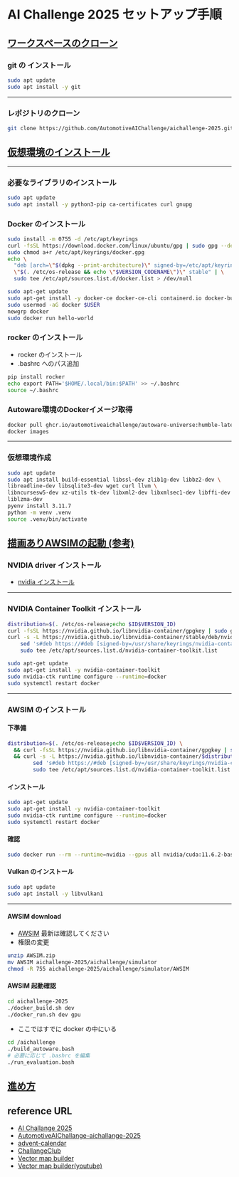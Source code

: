 
# AI Challenge 2025 セットアップ手順

## [ワークスペースのクローン](https://automotiveaichallenge.github.io/aichallenge-documentation-2025/setup/workspace-setup.html)

### git の インストール

```sh
sudo apt update
sudo apt install -y git
```

---

### レポジトリのクローン

```sh
git clone https://github.com/AutomotiveAIChallenge/aichallenge-2025.git
```

## [仮想環境のインストール](https://automotiveaichallenge.github.io/aichallenge-documentation-2025/setup/docker.html)

---

### 必要なライブラリのインストール

```sh
sudo apt update
sudo apt install -y python3-pip ca-certificates curl gnupg
```

### Docker のインストール

```sh
sudo install -m 0755 -d /etc/apt/keyrings
curl -fsSL https://download.docker.com/linux/ubuntu/gpg | sudo gpg --dearmor -o /etc/apt/keyrings/docker.gpg
sudo chmod a+r /etc/apt/keyrings/docker.gpg
echo \
  "deb [arch=\"$(dpkg --print-architecture)\" signed-by=/etc/apt/keyrings/docker.gpg] https://download.docker.com/linux/ubuntu \
  \"$(. /etc/os-release && echo \"$VERSION_CODENAME\")\" stable" | \
  sudo tee /etc/apt/sources.list.d/docker.list > /dev/null

sudo apt-get update
sudo apt-get install -y docker-ce docker-ce-cli containerd.io docker-buildx-plugin docker-compose-plugin
sudo usermod -aG docker $USER
newgrp docker
sudo docker run hello-world
```

### rocker のインストール

- rocker のインストール
- .bashrc へのパス追加

```sh
pip install rocker
echo export PATH='$HOME/.local/bin:$PATH' >> ~/.bashrc
source ~/.bashrc
```

### Autoware環境のDockerイメージ取得

```sh
docker pull ghcr.io/automotiveaichallenge/autoware-universe:humble-latest
docker images
```

---

### 仮想環境作成

```sh
sudo apt update
sudo apt install build-essential libssl-dev zlib1g-dev libbz2-dev \
libreadline-dev libsqlite3-dev wget curl llvm \
libncursesw5-dev xz-utils tk-dev libxml2-dev libxmlsec1-dev libffi-dev \
liblzma-dev
pyenv install 3.11.7
python -m venv .venv
source .venv/bin/activate
```

## [描画ありAWSIMの起動 (参考)](https://automotiveaichallenge.github.io/aichallenge-documentation-2025/setup/visible-simulation.html)

### NVIDIA driver インストール

- [nvidia インストール](nvidia-install.md)

---

### NVIDIA Container Toolkit インストール

```sh
distribution=$(. /etc/os-release;echo $ID$VERSION_ID)
curl -fsSL https://nvidia.github.io/libnvidia-container/gpgkey | sudo gpg --dearmor -o /usr/share/keyrings/nvidia-container-toolkit-keyring.gpg
curl -s -L https://nvidia.github.io/libnvidia-container/stable/deb/nvidia-container-toolkit.list | \
    sed 's#deb https://#deb [signed-by=/usr/share/keyrings/nvidia-container-toolkit-keyring.gpg] https://#g' | \
    sudo tee /etc/apt/sources.list.d/nvidia-container-toolkit.list

sudo apt-get update
sudo apt-get install -y nvidia-container-toolkit
sudo nvidia-ctk runtime configure --runtime=docker
sudo systemctl restart docker
```

---

### AWSIM のインストール

#### 下準備

```sh
distribution=$(. /etc/os-release;echo $ID$VERSION_ID) \
  && curl -fsSL https://nvidia.github.io/libnvidia-container/gpgkey | sudo gpg --dearmor -o /usr/share/keyrings/nvidia-container-toolkit-keyring.gpg \
  && curl -s -L https://nvidia.github.io/libnvidia-container/$distribution/libnvidia-container.list | \
        sed 's#deb https://#deb [signed-by=/usr/share/keyrings/nvidia-container-toolkit-keyring.gpg] https://#g' | \
        sudo tee /etc/apt/sources.list.d/nvidia-container-toolkit.list
```

#### インストール

```sh
sudo apt-get update
sudo apt-get install -y nvidia-container-toolkit
sudo nvidia-ctk runtime configure --runtime=docker
sudo systemctl restart docker
```

#### 確認

```sh
sudo docker run --rm --runtime=nvidia --gpus all nvidia/cuda:11.6.2-base-ubuntu20.04 nvidia-smi
```

#### Vulkan のインストール

```sh
sudo apt update
sudo apt install -y libvulkan1
```

---

#### AWSIM download

- [AWSIM](https://tier4inc-my.sharepoint.com/personal/taiki_tanaka_tier4_jp/_layouts/15/onedrive.aspx?id=%2Fpersonal%2Ftaiki%5Ftanaka%5Ftier4%5Fjp%2FDocuments%2FAutonomousAIChallenge&ga=1) 最新は確認してください
- 権限の変更

```bash
unzip AWSIM.zip
mv AWSIM aichallenge-2025/aichallenge/simulator
chmod -R 755 aichallenge-2025/aichallenge/simulator/AWSIM
```

#### AWSIM 起動確認

```sh
cd aichallenge-2025
./docker_build.sh dev
./docker_run.sh dev gpu
```

- ここではすでに docker の中にいる

```sh
cd /aichallenge
./build_autoware.bash
# 必要に応じて .bashrc を編集
./run_evaluation.bash
```

## [進め方](https://automotiveaichallenge.github.io/aichallenge-documentation-2025/development/workspace-usage.html)

## reference URL

- [AI Challange 2025](https://automotiveaichallenge.github.io/aichallenge-documentation-2025/index.html)
- [AutomotiveAIChallange-aichallange-2025](https://github.com/AutomotiveAIChallenge/aichallenge-2025)
- [advent-calendar](https://qiita.com/advent-calendar/2023/jidounten-ai)
- [ChallangeClub](https://github.com/ChallengeClub)
- [Vector map builder](https://qiita.com/porizou1/items/b7cabbf573bae342f261)
- [Vector map builder(youtube)](https://www.youtube.com/watch?v=GvZr707TmuM)
